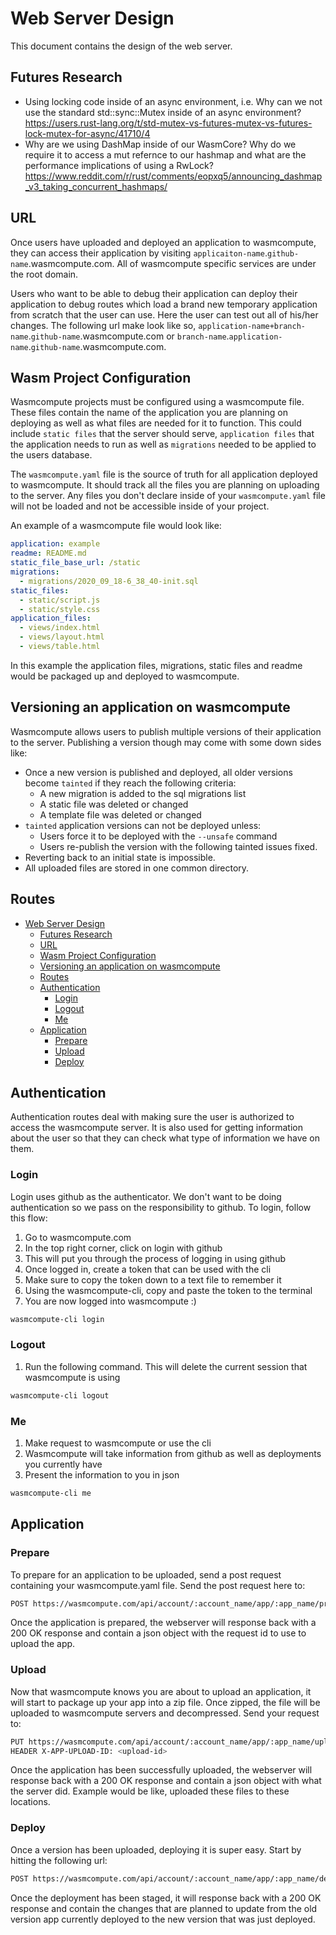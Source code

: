 # Web Server Design

This document contains the design of the web server.

## Futures Research

- Using locking code inside of an async environment, i.e. Why can we not use the standard std::sync::Mutex inside of an async environment? https://users.rust-lang.org/t/std-mutex-vs-futures-mutex-vs-futures-lock-mutex-for-async/41710/4
- Why are we using DashMap inside of our WasmCore? Why do we require it to access a mut refernce to our hashmap and what are the performance implications of using a RwLock? https://www.reddit.com/r/rust/comments/eopxq5/announcing_dashmap_v3_taking_concurrent_hashmaps/

## URL

Once users have uploaded and deployed an application to wasmcompute, they can
access their application by visiting `applicaiton-name`.`github-name`.wasmcompute.com.
All of wasmcompute specific services are under the root domain.

Users who want to be able to debug their application can deploy their application
to debug routes which load a brand new temporary application from scratch that the
user can use. Here the user can test out all of his/her changes. The following
url make look like so, `application-name+branch-name`.`github-name`.wasmcompute.com or
`branch-name`.`application-name`.`github-name`.wasmcompute.com.

## Wasm Project Configuration

Wasmcompute projects must be configured using a wasmcompute file. These files
contain the name of the application you are planning on deploying as well as
what files are needed for it to function. This could include `static files` that
the server should serve, `application files` that the application needs to run
as well as `migrations` needed to be applied to the users database.

The `wasmcompute.yaml` file is the source of truth for all application deployed
to wasmcompute. It should track all the files you are planning on uploading to
the server. Any files you don't declare inside of your `wasmcompute.yaml` file
will not be loaded and not be accessible inside of your project.

An example of a wasmcompute file would look like:

```yaml
application: example
readme: README.md
static_file_base_url: /static
migrations:
  - migrations/2020_09_18-6_38_40-init.sql
static_files:
  - static/script.js
  - static/style.css
application_files:
  - views/index.html
  - views/layout.html
  - views/table.html
```

In this example the application files, migrations, static files and readme would
be packaged up and deployed to wasmcompute.

## Versioning an application on wasmcompute

Wasmcompute allows users to publish multiple versions of their application to the
server. Publishing a version though may come with some down sides like:

- Once a new version is published and deployed, all older versions become `tainted` if they reach the following criteria:
  - A new migration is added to the sql migrations list
  - A static file was deleted or changed
  - A template file was deleted or changed
- `tainted` application versions can not be deployed unless:
  - Users force it to be deployed with the `--unsafe` command
  - Users re-publish the version with the following tainted issues fixed.
- Reverting back to an initial state is impossible.
- All uploaded files are stored in one common directory.

## Routes

- [Web Server Design](#web-server-design)
  - [Futures Research](#futures-research)
  - [URL](#url)
  - [Wasm Project Configuration](#wasm-project-configuration)
  - [Versioning an application on wasmcompute](#versioning-an-application-on-wasmcompute)
  - [Routes](#routes)
  - [Authentication](#authentication)
    - [Login](#login)
    - [Logout](#logout)
    - [Me](#me)
  - [Application](#application)
    - [Prepare](#prepare)
    - [Upload](#upload)
    - [Deploy](#deploy)

## Authentication

Authentication routes deal with making sure the user is authorized to access
the wasmcompute server. It is also used for getting information about the user
so that they can check what type of information we have on them.

### Login

Login uses github as the authenticator. We don't want to be doing authentication
so we pass on the responsibility to github. To login, follow this flow:

1. Go to wasmcompute.com
2. In the top right corner, click on login with github
3. This will put you through the process of logging in using github
4. Once logged in, create a token that can be used with the cli
5. Make sure to copy the token down to a text file to remember it
6. Using the wasmcompute-cli, copy and paste the token to the terminal
7. You are now logged into wasmcompute :)

```bash
wasmcompute-cli login
```

### Logout

1. Run the following command. This will delete the current session that wasmcompute is using

```bash
wasmcompute-cli logout
```

### Me

1. Make request to wasmcompute or use the cli
2. Wasmcompute will take information from github as well as deployments you currently have
3. Present the information to you in json

```bash
wasmcompute-cli me
```

## Application

### Prepare

To prepare for an application to be uploaded, send a post request containing
your wasmcompute.yaml file. Send the post request here to:

```bash
POST https://wasmcompute.com/api/account/:account_name/app/:app_name/prepare/:version
```

Once the application is prepared, the webserver will response back with a 200 OK
response and contain a json object with the request id to use to upload the app.

### Upload

Now that wasmcompute knows you are about to upload an application, it will start
to package up your app into a zip file. Once zipped, the file will be uploaded to
wasmcompute servers and decompressed. Send your request to:

```bash
PUT https://wasmcompute.com/api/account/:account_name/app/:app_name/upload/:version
HEADER X-APP-UPLOAD-ID: <upload-id>
```

Once the application has been successfully uploaded, the webserver will response
back with a 200 OK response and contain a json object with what the server did.
Example would be like, uploaded these files to these locations.

### Deploy

Once a version has been uploaded, deploying it is super easy. Start by hitting
the following url:

```bash
POST https://wasmcompute.com/api/account/:account_name/app/:app_name/deploy/:version
```

Once the deployment has been staged, it will response back with a 200 OK response
and contain the changes that are planned to update from the old version app currently
deployed to the new version that was just deployed.
